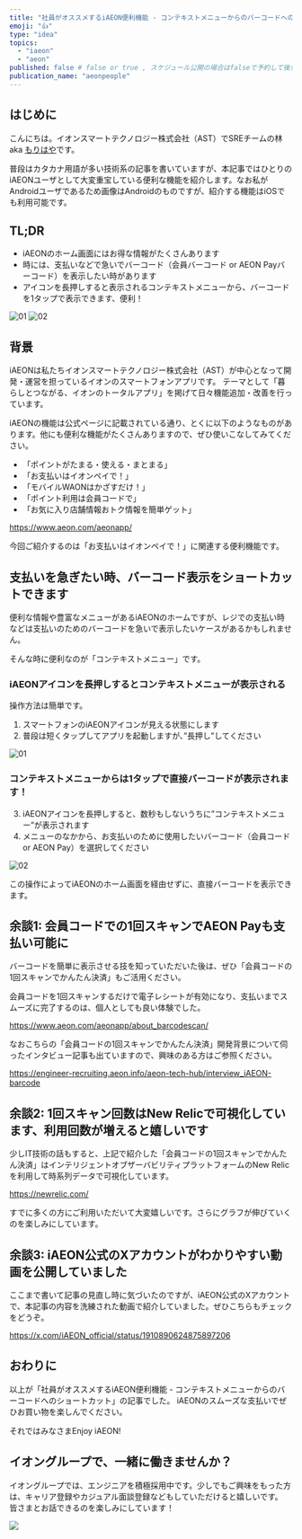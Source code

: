 ```yaml
---
title: "社員がオススメするiAEON便利機能 - コンテキストメニューからのバーコードへのショートカット"
emoji: "👍"
type: "idea"
topics:
  - "iaeon"
  - "aeon"
published: false # false or true , スケジュール公開の場合はfalseで予約して後からtrueにFix必要
publication_name: "aeonpeople"
---
```


## はじめに

こんにちは。イオンスマートテクノロジー株式会社（AST）でSREチームの林 aka [もりはや](https://twitter.com/morihaya55)です。

普段はカタカナ用語が多い技術系の記事を書いていますが、本記事ではひとりのiAEONユーザとして大変重宝している便利な機能を紹介します。なお私がAndroidユーザであるため画像はAndroidのものですが、紹介する機能はiOSでも利用可能です。

## TL;DR

- iAEONのホーム画面にはお得な情報がたくさんあります
- 時には、支払いなどで急いでバーコード（会員バーコード or AEON Payバーコード）を表示したい時があります
- アイコンを長押しすると表示されるコンテキストメニューから、バーコードを1タップで表示できます、便利！

![01](/images/morihaya-20250418-iaeon-recommend-feature/iaeon-01.png)
![02](/images/morihaya-20250418-iaeon-recommend-feature/iaeon-02.png)

## 背景

iAEONは私たちイオンスマートテクノロジー株式会社（AST）が中心となって開発・運営を担っているイオンのスマートフォンアプリです。
テーマとして「暮らしとつながる、イオンのトータルアプリ」を掲げて日々機能追加・改善を行っています。

iAEONの機能は公式ページに記載されている通り、とくに以下のようなものがあります。他にも便利な機能がたくさんありますので、ぜひ使いこなしてみてください。

- 「ポイントがたまる・使える・まとまる」
- 「お支払いはイオンペイで！」
- 「モバイルWAONはかざすだけ！」
- 「ポイント利用は会員コードで」
- 「お気に入り店舗情報おトク情報を簡単ゲット」

https://www.aeon.com/aeonapp/

今回ご紹介するのは「お支払いはイオンペイで！」に関連する便利機能です。

## 支払いを急ぎたい時、バーコード表示をショートカットできます

便利な情報や豊富なメニューがあるiAEONのホームですが、レジでの支払い時などは支払いのためのバーコードを急いで表示したいケースがあるかもしれません。

そんな時に便利なのが「コンテキストメニュー」です。

### iAEONアイコンを長押しするとコンテキストメニューが表示される

操作方法は簡単です。

1. スマートフォンのiAEONアイコンが見える状態にします
2. 普段は短くタップしてアプリを起動しますが、”長押し"してください

![01](/images/morihaya-20250418-iaeon-recommend-feature/iaeon-01.png)

### コンテキストメニューからは1タップで直接バーコードが表示されます！

3. iAEONアイコンを長押しすると、数秒もしないうちに”コンテキストメニュー”が表示されます
4. メニューのなかから、お支払いのために使用したいバーコード（会員コード or AEON Pay）を選択してください

![02](/images/morihaya-20250418-iaeon-recommend-feature/iaeon-02.png)

この操作によってiAEONのホーム画面を経由せずに、直接バーコードを表示できます。

## 余談1: 会員コードでの1回スキャンでAEON Payも支払い可能に

バーコードを簡単に表示させる技を知っていただいた後は、ぜひ「会員コードの1回スキャンでかんたん決済」もご活用ください。

会員コードを1回スキャンするだけで電子レシートが有効になり、支払いまでスムーズに完了するのは、個人としても良い体験でした。

https://www.aeon.com/aeonapp/about_barcodescan/

なおこちらの「会員コードの1回スキャンでかんたん決済」開発背景について伺ったインタビュー記事も出ていますので、興味のある方はご参照ください。

https://engineer-recruiting.aeon.info/aeon-tech-hub/interview_iAEON-barcode

## 余談2: 1回スキャン回数はNew Relicで可視化しています、利用回数が増えると嬉しいです

少しIT技術の話もすると、上記で紹介した「会員コードの1回スキャンでかんたん決済」はインテリジェントオブザーバビリティプラットフォームのNew Relicを利用して時系列データで可視化しています。

https://newrelic.com/

すでに多くの方にご利用いただいて大変嬉しいです。さらにグラフが伸びていくのを楽しみにしています。

## 余談3: iAEON公式のXアカウントがわかりやすい動画を公開していました

ここまで書いて記事の見直し時に気づいたのですが、iAEON公式のXアカウントで、本記事の内容を洗練された動画で紹介していました。ぜひこちらもチェックをどうぞ。

https://x.com/iAEON_official/status/1910890624875897206

## おわりに

以上が「社員がオススメするiAEON便利機能 - コンテキストメニューからのバーコードへのショートカット」の記事でした。
iAEONのスムーズな支払いでぜひお買い物を楽しんでください。

それではみなさまEnjoy iAEON!

## イオングループで、一緒に働きませんか？

イオングループでは、エンジニアを積極採用中です。少しでもご興味をもった方は、キャリア登録やカジュアル面談登録などもしていただけると嬉しいです。
皆さまとお話できるのを楽しみにしています！

[![](https://storage.googleapis.com/techhire-prd-assets/AEON/ATH_engineer_Zenn%E3%83%8F%E3%82%99%E3%83%8A%E3%83%BC.png)](https://engineer-recruiting.aeon.info/)
